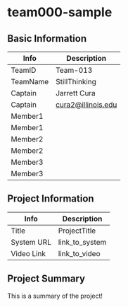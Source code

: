 # team000-sample

## Basic Information

|   Info      |        Description     |
| ----------- | ---------------------- |
| TeamID      |        Team-013        |
| TeamName    |      StillThinking     |
| Captain     |       Jarrett Cura     |
| Captain     |   cura2@illinois.edu   |
| Member1     |                        |
| Member1     |                        |
| Member2     |                        |
| Member2     |                        |
| Member3     |                        |
| Member3     |                        |

## Project Information

|   Info      |        Description     |
| ----------- | ---------------------- |
|  Title      |       ProjectTitle     |
| System URL  |      link_to_system    |
| Video Link  |      link_to_video     |

## Project Summary

This is a summary of the project!